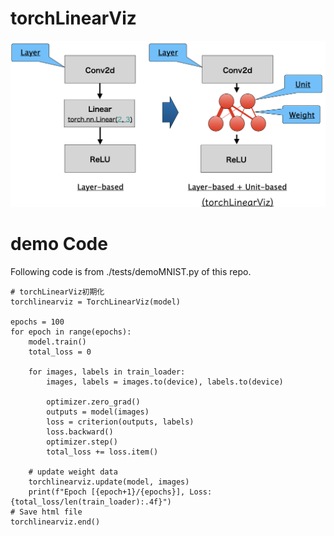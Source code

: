 # torchLinearViz

![demo image](./image/overview.png)

# demo Code
 Following code is from ./tests/demoMNIST.py of this repo.
```
# torchLinearViz初期化
torchlinearviz = TorchLinearViz(model)

epochs = 100
for epoch in range(epochs):
    model.train()
    total_loss = 0

    for images, labels in train_loader:
        images, labels = images.to(device), labels.to(device)

        optimizer.zero_grad()
        outputs = model(images)
        loss = criterion(outputs, labels)
        loss.backward()
        optimizer.step()
        total_loss += loss.item()

    # update weight data
    torchlinearviz.update(model, images)
    print(f"Epoch [{epoch+1}/{epochs}], Loss: {total_loss/len(train_loader):.4f}")
# Save html file
torchlinearviz.end()
```